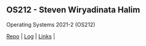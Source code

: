 ## OS212 - Steven Wiryadinata Halim
Operating Systems 2021-2 (OS212)

[Repo](https://github.com/stevenwh15/os212) | [Log](https://github.com/stevenwh15/os212/blob/main/TXT/mylog.txt) | [Links](https://github.com/stevenwh15/os212/blob/main/links.md) |  
